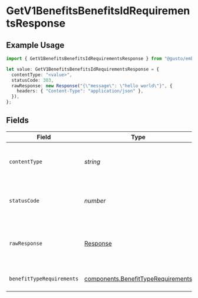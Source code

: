 # GetV1BenefitsBenefitsIdRequirementsResponse

## Example Usage

```typescript
import { GetV1BenefitsBenefitsIdRequirementsResponse } from "@gusto/embedded-api/models/operations";

let value: GetV1BenefitsBenefitsIdRequirementsResponse = {
  contentType: "<value>",
  statusCode: 303,
  rawResponse: new Response("{\"message\": \"hello world\"}", {
    headers: { "Content-Type": "application/json" },
  }),
};
```

## Fields

| Field                                                                                    | Type                                                                                     | Required                                                                                 | Description                                                                              |
| ---------------------------------------------------------------------------------------- | ---------------------------------------------------------------------------------------- | ---------------------------------------------------------------------------------------- | ---------------------------------------------------------------------------------------- |
| `contentType`                                                                            | *string*                                                                                 | :heavy_check_mark:                                                                       | HTTP response content type for this operation                                            |
| `statusCode`                                                                             | *number*                                                                                 | :heavy_check_mark:                                                                       | HTTP response status code for this operation                                             |
| `rawResponse`                                                                            | [Response](https://developer.mozilla.org/en-US/docs/Web/API/Response)                    | :heavy_check_mark:                                                                       | Raw HTTP response; suitable for custom response parsing                                  |
| `benefitTypeRequirements`                                                                | [components.BenefitTypeRequirements](../../models/components/benefittyperequirements.md) | :heavy_minus_sign:                                                                       | Benefit type requirements response                                                       |